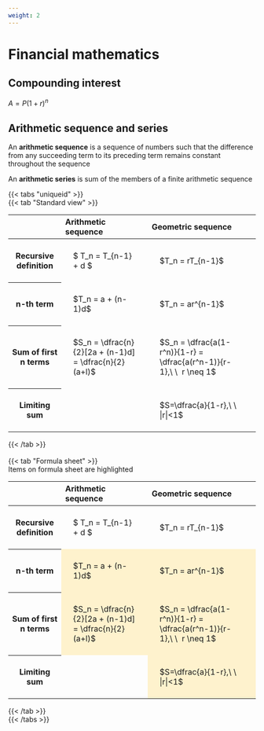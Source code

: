 ```yaml
---
weight: 2
---
```


# Financial mathematics

## Compounding interest


$\displaystyle A = P(1+r)^n$


## Arithmetic sequence and series

An **arithmetic sequence** is a sequence of numbers such that the difference from any succeeding term to its preceding term remains constant throughout the sequence

An **arithmetic series** is sum of the members of a finite arithmetic sequence


{{< tabs "uniqueid" >}}<br>{{< tab "Standard view" >}}<br><style type="text/css">
#T_2ddf0 th.col_heading {
  text-align: left;
  font-size: 1em;
}
#T_2ddf0 td {
  text-align: left;
  font-size: 1em;
  padding: 1.5em;
}
#T_2ddf0_row0_col0, #T_2ddf0_row0_col1, #T_2ddf0_row1_col0, #T_2ddf0_row1_col1, #T_2ddf0_row2_col0, #T_2ddf0_row2_col1, #T_2ddf0_row3_col0, #T_2ddf0_row3_col1 {
  white-space: pre-wrap;
}
</style>
<table id="T_2ddf0">
  <thead>
    <tr>
      <th class="blank level0" >&nbsp;</th>
      <th id="T_2ddf0_level0_col0" class="col_heading level0 col0" >Arithmetic sequence</th>
      <th id="T_2ddf0_level0_col1" class="col_heading level0 col1" >Geometric sequence</th>
    </tr>
  </thead>
  <tbody>
    <tr>
      <th id="T_2ddf0_level0_row0" class="row_heading level0 row0" >Recursive definition</th>
      <td id="T_2ddf0_row0_col0" class="data row0 col0" >$ T_n = T_{n-1} + d $</td>
      <td id="T_2ddf0_row0_col1" class="data row0 col1" >$T_n = rT_{n-1}$</td>
    </tr>
    <tr>
      <th id="T_2ddf0_level0_row1" class="row_heading level0 row1" >n-th term</th>
      <td id="T_2ddf0_row1_col0" class="data row1 col0" >$T_n = a + (n-1)d$</td>
      <td id="T_2ddf0_row1_col1" class="data row1 col1" >$T_n = ar^{n-1}$</td>
    </tr>
    <tr>
      <th id="T_2ddf0_level0_row2" class="row_heading level0 row2" >Sum of first n terms</th>
      <td id="T_2ddf0_row2_col0" class="data row2 col0" >$S_n = \dfrac{n}{2}[2a + (n-1)d] = \dfrac{n}{2}(a+l)$</td>
      <td id="T_2ddf0_row2_col1" class="data row2 col1" >$S_n = \dfrac{a(1-r^n)}{1-r} = \dfrac{a(r^n-1)}{r-1},\ \  r \neq 1$</td>
    </tr>
    <tr>
      <th id="T_2ddf0_level0_row3" class="row_heading level0 row3" >Limiting sum</th>
      <td id="T_2ddf0_row3_col0" class="data row3 col0" ></td>
      <td id="T_2ddf0_row3_col1" class="data row3 col1" >$S=\dfrac{a}{1-r},\ \ |r|<1$</td>
    </tr>
  </tbody>
</table>
{{< /tab >}} <br><br>{{< tab "Formula sheet" >}}<br>Items on formula sheet are highlighted <style type="text/css">
#T_a0c69 th.col_heading {
  text-align: left;
  font-size: 1em;
}
#T_a0c69 td {
  text-align: left;
  font-size: 1em;
  padding: 1.5em;
}
#T_a0c69_row0_col0, #T_a0c69_row0_col1, #T_a0c69_row3_col0 {
  white-space: pre-wrap;
}
#T_a0c69_row1_col0, #T_a0c69_row1_col1, #T_a0c69_row2_col0, #T_a0c69_row2_col1, #T_a0c69_row3_col1 {
  background-color: rgba(255,194,10, 0.2);
  white-space: pre-wrap;
}
</style>
<table id="T_a0c69">
  <thead>
    <tr>
      <th class="blank level0" >&nbsp;</th>
      <th id="T_a0c69_level0_col0" class="col_heading level0 col0" >Arithmetic sequence</th>
      <th id="T_a0c69_level0_col1" class="col_heading level0 col1" >Geometric sequence</th>
    </tr>
  </thead>
  <tbody>
    <tr>
      <th id="T_a0c69_level0_row0" class="row_heading level0 row0" >Recursive definition</th>
      <td id="T_a0c69_row0_col0" class="data row0 col0" >$ T_n = T_{n-1} + d $</td>
      <td id="T_a0c69_row0_col1" class="data row0 col1" >$T_n = rT_{n-1}$</td>
    </tr>
    <tr>
      <th id="T_a0c69_level0_row1" class="row_heading level0 row1" >n-th term</th>
      <td id="T_a0c69_row1_col0" class="data row1 col0" >$T_n = a + (n-1)d$</td>
      <td id="T_a0c69_row1_col1" class="data row1 col1" >$T_n = ar^{n-1}$</td>
    </tr>
    <tr>
      <th id="T_a0c69_level0_row2" class="row_heading level0 row2" >Sum of first n terms</th>
      <td id="T_a0c69_row2_col0" class="data row2 col0" >$S_n = \dfrac{n}{2}[2a + (n-1)d] = \dfrac{n}{2}(a+l)$</td>
      <td id="T_a0c69_row2_col1" class="data row2 col1" >$S_n = \dfrac{a(1-r^n)}{1-r} = \dfrac{a(r^n-1)}{r-1},\ \  r \neq 1$</td>
    </tr>
    <tr>
      <th id="T_a0c69_level0_row3" class="row_heading level0 row3" >Limiting sum</th>
      <td id="T_a0c69_row3_col0" class="data row3 col0" ></td>
      <td id="T_a0c69_row3_col1" class="data row3 col1" >$S=\dfrac{a}{1-r},\ \ |r|<1$</td>
    </tr>
  </tbody>
</table>
{{< /tab >}}<br>{{< /tabs >}}

